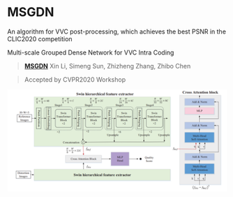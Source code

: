 # MSGDN
An algorithm for VVC post-processing, which achieves the best PSNR in the CLIC2020 competition

Multi-scale Grouped Dense Network for VVC Intra Coding
>[**MSGDN**](https://arxiv.org/abs/2005.07896) Xin Li, Simeng Sun, Zhizheng Zhang, Zhibo Chen

> Accepted by CVPR2020 Workshop 

![image](https://github.com/USTC-IMCL/SwinIQA/blob/main/fig/SwinIQA.png)
